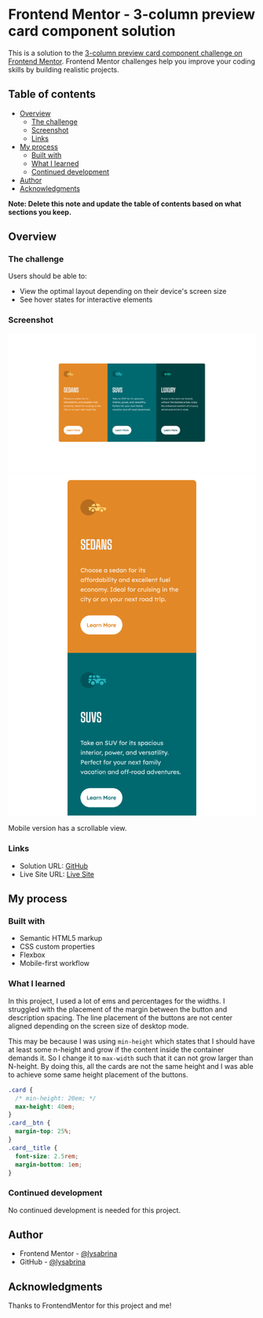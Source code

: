 # Frontend Mentor - 3-column preview card component solution

This is a solution to the [3-column preview card component challenge on Frontend Mentor](https://www.frontendmentor.io/challenges/3column-preview-card-component-pH92eAR2-). Frontend Mentor challenges help you improve your coding skills by building realistic projects.

## Table of contents

- [Overview](#overview)
  - [The challenge](#the-challenge)
  - [Screenshot](#screenshot)
  - [Links](#links)
- [My process](#my-process)
  - [Built with](#built-with)
  - [What I learned](#what-i-learned)
  - [Continued development](#continued-development)
- [Author](#author)
- [Acknowledgments](#acknowledgments)

**Note: Delete this note and update the table of contents based on what sections you keep.**

## Overview

### The challenge

Users should be able to:

- View the optimal layout depending on their device's screen size
- See hover states for interactive elements

### Screenshot

![Desktop](./images/Desktop.png)
![Mobile](./images/Mobile.png)

Mobile version has a scrollable view.

### Links

- Solution URL: [GitHub](https://github.com/LySabrina/3-Column-Card)
- Live Site URL: [Live Site](https://lysabrina.github.io/3-Column-Card/)

## My process

### Built with

- Semantic HTML5 markup
- CSS custom properties
- Flexbox
- Mobile-first workflow

### What I learned

In this project, I used a lot of ems and percentages for the widths. I struggled with the placement of the margin between the button and description spacing. The line placement of the buttons are not center aligned depending on the screen size of desktop mode.

This may be because I was using `min-height` which states that I should have at least some n-height and grow if the content inside the container demands it. So I change it to `max-width` such that it can not grow larger than N-height. By doing this, all the cards are not the same height and I was able to achieve some same height placement of the buttons.

```css
.card {
  /* min-height: 20em; */
  max-height: 40em;
}
.card__btn {
  margin-top: 25%;
}
.card__title {
  font-size: 2.5rem;
  margin-bottom: 1em;
}
```

### Continued development

No continued development is needed for this project.

## Author

- Frontend Mentor - [@lysabrina](https://www.frontendmentor.io/profile/LySabrina)
- GitHub - [@lysabrina](https://github.com/LySabrina)

## Acknowledgments

Thanks to FrontendMentor for this project and me!

